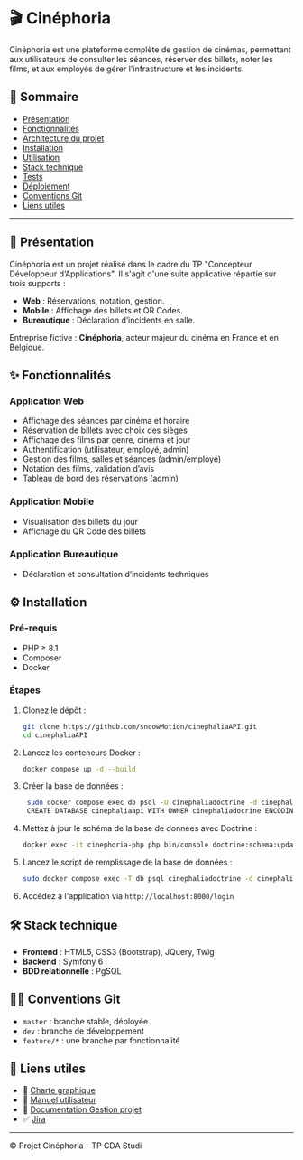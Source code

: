 # 🎬 Cinéphoria

Cinéphoria est une plateforme complète de gestion de cinémas, permettant aux utilisateurs de consulter les séances, réserver des billets, noter les films, et aux employés de gérer l'infrastructure et les incidents.

## 📌 Sommaire

- [Présentation](#présentation)
- [Fonctionnalités](#fonctionnalités)
- [Architecture du projet](#architecture-du-projet)
- [Installation](#installation)
- [Utilisation](#utilisation)
- [Stack technique](#stack-technique)
- [Tests](#tests)
- [Déploiement](#déploiement)
- [Conventions Git](#conventions-git)
- [Liens utiles](#liens-utiles)

---

## 📖 Présentation

Cinéphoria est un projet réalisé dans le cadre du TP "Concepteur Développeur d’Applications". Il s'agit d'une suite applicative répartie sur trois supports :

- **Web** : Réservations, notation, gestion.
- **Mobile** : Affichage des billets et QR Codes.
- **Bureautique** : Déclaration d’incidents en salle.

Entreprise fictive : **Cinéphoria**, acteur majeur du cinéma en France et en Belgique.

## ✨ Fonctionnalités

### Application Web
- Affichage des séances par cinéma et horaire
- Réservation de billets avec choix des sièges
- Affichage des films par genre, cinéma et jour
- Authentification (utilisateur, employé, admin)
- Gestion des films, salles et séances (admin/employé)
- Notation des films, validation d’avis
- Tableau de bord des réservations (admin)

### Application Mobile
- Visualisation des billets du jour
- Affichage du QR Code des billets

### Application Bureautique
- Déclaration et consultation d’incidents techniques

## ⚙️ Installation

### Pré-requis
- PHP ≥ 8.1
- Composer
- Docker


### Étapes

1. Clonez le dépôt :
   ```bash
   git clone https://github.com/snoowMotion/cinephaliaAPI.git
   cd cinephaliaAPI
   ```

2. Lancez les conteneurs Docker :
   ```bash
   docker compose up -d --build
   ```
3. Créer la base de données :
   ```bash
    sudo docker compose exec db psql -U cinephaliadoctrine -d cinephalia
    CREATE DATABASE cinephaliaapi WITH OWNER cinephaliadocrine ENCODING 'UTF8';
    ```

4. Mettez à jour le schéma de la base de données avec Doctrine :
   ```bash
   docker exec -it cinephoria-php php bin/console doctrine:schema:update --force
    ```
5. Lancez le script de remplissage de la base de données :
   ```bash
   sudo docker compose exec -T db psql cinephaliadoctrine -d cinephalia < docker/db/init_data.sql
   ```

6. Accédez à l'application via `http://localhost:8000/login`


## 🛠️ Stack technique

- **Frontend** : HTML5, CSS3 (Bootstrap), JQuery, Twig
- **Backend** : Symfony 6
- **BDD relationnelle** : PgSQL

## 🧑‍💻 Conventions Git

- `master` : branche stable, déployée
- `dev` : branche de développement
- `feature/*` : une branche par fonctionnalité


## 🔗 Liens utiles

- 📁 [Charte graphique](https://cinephoriastudi.atlassian.net/wiki/spaces/CW/pages/65869/Charte+Graphique+pour+le+Site+Web+Cinephoria)
- 📁 [Manuel utilisateur](./docs/manuel_utilisateur_web.md)
- 📁 [Documentation Gestion projet](./docs/documentation_gestion_projet.md)
- ✅ [Jira](https://cinephoriastudi.atlassian.net/jira/software/projects/KAN/boards/1)

---

© Projet Cinéphoria - TP CDA Studi
